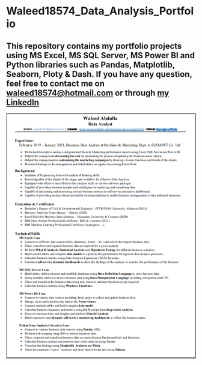 # Waleed18574_Data_Analysis_Portfolio
## This repository contains my portfolio projects using MS Excel, MS SQL Server, MS Power BI and Python libraries such as Pandas, Matplotlib, Seaborn, Ploty & Dash. If you have any question, feel free to contact me on waleed18574@hotmail.com or through [my LinkedIn](https://www.linkedin.com/in/waleed-abdulla-b00155a1/)


![](CV\CV_mage1.PNG)
